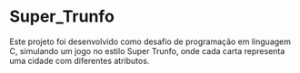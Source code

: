 # Super_Trunfo
Este projeto foi desenvolvido como desafio de programação em linguagem C, simulando um jogo no estilo Super Trunfo, onde cada carta representa uma cidade com diferentes atributos.
